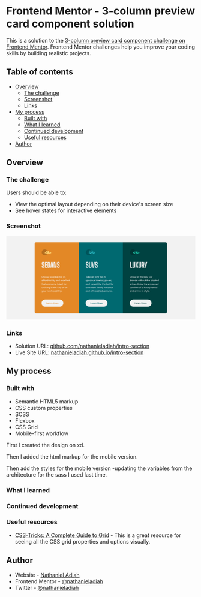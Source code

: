# Frontend Mentor - 3-column preview card component solution

This is a solution to the [3-column preview card component challenge on Frontend Mentor](https://www.frontendmentor.io/challenges/3column-preview-card-component-pH92eAR2-). Frontend Mentor challenges help you improve your coding skills by building realistic projects.

## Table of contents

- [Overview](#overview)
  - [The challenge](#the-challenge)
  - [Screenshot](#screenshot)
  - [Links](#links)
- [My process](#my-process)
  - [Built with](#built-with)
  - [What I learned](#what-i-learned)
  - [Continued development](#continued-development)
  - [Useful resources](#useful-resources)
- [Author](#author)


## Overview

### The challenge

Users should be able to:

- View the optimal layout depending on their device's screen size
- See hover states for interactive elements

### Screenshot

![Screenshot](./screenshot.png)


### Links

- Solution URL: [github.com/nathanieladiah/intro-section](https://github.com/nathanieladiah/intro-section)
- Live Site URL: [nathanieladiah.github.io/intro-section](https://nathanieladiah.github.io/intro-section)

## My process

### Built with

- Semantic HTML5 markup
- CSS custom properties
- SCSS
- Flexbox
- CSS Grid
- Mobile-first workflow

First I created the design on xd.

Then I added the html markup for the mobile version.

Then add the styles for the mobile version
-updating the variables from the architecture for the sass I used last time.

### What I learned



### Continued development


### Useful resources

- [CSS-Tricks: A Complete Guide to Grid](https://css-tricks.com/snippets/css/complete-guide-grid/) - 
This is a great resource for seeing all the CSS grid properties and options visually.


## Author

- Website - [Nathaniel Adiah](https://nathanieladiah.github.io)
- Frontend Mentor - [@nathanieladiah](https://www.frontendmentor.io/profile/nathanieladiah)
- Twitter - [@nathanieladiah](https://www.twitter.com/nathanieladiah)
